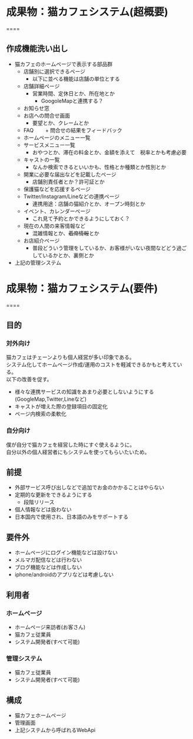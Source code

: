 # 成果物：猫カフェシステム(超概要)
====

## 作成機能洗い出し
+ 猫カフェのホームページで表示する部品群
  + 店舗別に選択できるページ
    + 以下に並べる機能は店舗の単位とする
  + 店舗詳細ページ
    + 営業時間、定休日とか、所在地とか
      + GoogoleMapと連携する？
  + お知らせ窓
  + お店への問合せ画面
    + 要望とか、クレームとか
  + FAQ
 　　+ 問合せの結果をフィードバック
  + ホームページのメニュー一覧
  + サービスメニュー一覧
    + おやつとか、滞在の料金とか、金額を添えて　税率とかも考慮必要
  + キャストの一覧
    + なんか検索できるといいかも、性格とか種類とか性別とか
  + 開業に必要な届出などを記載したページ
    + 店舗別責任者とか？許可証とか
  + 保護猫などを応援するページ
  + Twitter/Instagram/Lineなどの連携ページ
    + 連携用途：店舗の猫紹介とか、オープン時刻とか
  + イベント、カレンダーページ
    + これ見て予約とかできるようにしておく？
  + 現在の人間の来客情報など
    + 混雑情報とか、~~着席情報~~とか
  + お店紹介ページ
    + 普段どういう管理をしているか、お客様がいない夜間などどう過ごしているかとか、裏側とか
+ 上記の管理システム

# 成果物：猫カフェシステム(要件)
====

## 目的

### 対外向け
猫カフェはチェーンよりも個人経営が多い印象である。  
システム化してホームページ作成/運用のコストを軽減できるかもと考えている。   
以下の改善を促す。  
+ 様々な連携サービスの知識をあまり必要としないようにする(GoogleMap,Twitter,Lineなど)
+ キャストが増えた際の登録項目の固定化
+ ページ内検索の柔軟化

### 自分向け
僕が自分で猫カフェを経営した時にすぐ使えるように。  
自分以外の個人経営者にもシステムを使ってもらいたいため。

## 前提
+ 外部サービス呼び出しなどで追加でお金のかかることはやらない
+ 定期的な更新をできるようにする
  + 段階リリース
+ 個人情報などは扱わない
+ 日本国内で使用され、日本語のみをサポートする

## 要件外
+ ホームページにログイン機能などは設けない
+ メルマガ配信などは行わない
+ ブログ機能などは作成しない
+ iphone/androidのアプリなどは考慮しない

## 利用者

### ホームページ

+ ホームページ来訪者(お客さん)
+ 猫カフェ従業員
+ システム開発者(すべて可能)

### 管理システム

+ 猫カフェ従業員
+ システム開発者(すべて可能)

## 構成
+ 猫カフェホームページ
+ 管理画面
+ 上記システムから呼ばれるWebApi